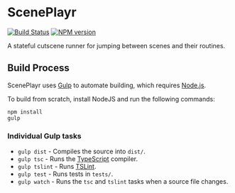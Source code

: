 # ScenePlayr
[![Build Status](https://travis-ci.org/FullScreenShenanigans/ScenePlayr.svg?branch=master)](https://travis-ci.org/FullScreenShenanigans/ScenePlayr)
[![NPM version](https://badge.fury.io/js/sceneplayr.svg)](http://badge.fury.io/js/sceneplayr)

A stateful cutscene runner for jumping between scenes and their routines.


## Build Process

ScenePlayr uses [Gulp](http://gulpjs.com/) to automate building, which requires [Node.js](http://node.js.org).

To build from scratch, install NodeJS and run the following commands:

```
npm install
gulp
```

### Individual Gulp tasks

* `gulp dist` - Compiles the source into `dist/`. 
* `gulp tsc` - Runs the [TypeScript](https://typescriptlang.org/) compiler.
* `gulp tslint` - Runs [TSLint](https://github.com/palantir/tslint).
* `gulp test` - Runs tests in `tests/`. 
* `gulp watch` - Runs the `tsc` and `tslint` tasks when a source file changes.

